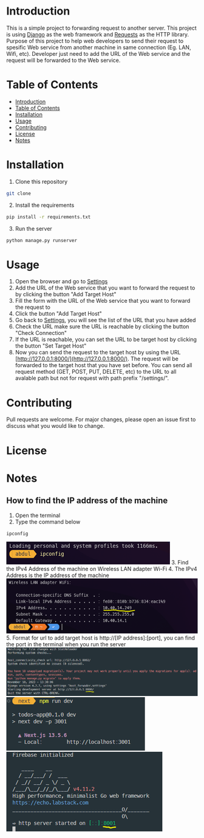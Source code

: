 <!-- Introduction -->
# Introduction
This is a simple project to forwarding request to another server. This project is using [Django](https://www.djangoproject.com/) as the web framework and [Requests](https://requests.readthedocs.io/en/master/) as the HTTP library. Purpose of this project to help web developers to send their request to spesific Web service from another machine in same connection (Eg. LAN, Wifi, etc). Developer just need to add the URL of the Web service and the request will be forwarded to the Web service.

<!-- Table of Contents -->
# Table of Contents
- [Introduction](#introduction)
- [Table of Contents](#table-of-contents)
- [Installation](#installation)
- [Usage](#usage)
- [Contributing](#contributing)
- [License](#license)
- [Notes](#notes)

<!-- Installation -->
# Installation
1. Clone this repository
```bash
git clone 
```
2. Install the requirements
```bash
pip install -r requirements.txt
```
3. Run the server
```bash
python manage.py runserver
```

<!-- Usage -->
# Usage
1. Open the browser and go to [Settings](http://127.0.0.1:8000/settings/)
2. Add the URL of the Web service that you want to forward the request to by clicking the button "Add Target Host"
3. Fill the form with the URL of the Web service that you want to forward the request to
4. Click the button "Add Target Host"
5. Go back to [Settings](http://127.0.0.1:8000/settings/), you will see the list of the URL that you have added
6. Check the URL make sure the URL is reachable by clicking the button "Check Connection"
7. If the URL is reachable, you can set the URL to be target host by clicking the button "Set Target Host"
8. Now you can send the request to the target host by using the URL [http://127.0.0.1:8000/](http://127.0.0.1:8000/). The request will be forwarded to the target host that you have set before. You can send all request method (GET, POST, PUT, DELETE, etc) to the URL to all avalable path but not for request with path prefix "/settings/".

<!-- Contributing -->
# Contributing
Pull requests are welcome. For major changes, please open an issue first to discuss what you would like to change.

<!-- License -->
# License

<!-- Notes -->
# Notes
## How to find the IP address of the machine
1. Open the terminal
2. Type the command below
```bash
ipconfig
```
[![ipconfig](/static/img/ipconfig.PNG)](/static/img/ipconfig.PNG)
3. Find the IPv4 Address of the machine on Wireless LAN adapter Wi-Fi
4. The IPv4 Address is the IP address of the machine
[![wifi-lan](/static/img/wifi-lan.PNG)](/static/img/wifi-lan.PNG)
5. Format for url to add target host is http://[IP address]:[port], you can find the port in the terminal when you run the server
[![django run server](/static/img/django-runserver.PNG)](/static/img/django-runserver.PNG)
[![next run dev](/static/img/next-run-dev.PNG)](/static/img/next-run-dev.PNG)
[![go-lang echo](/static/img/go-echo.PNG)](/static/img/go-echo.PNG)


